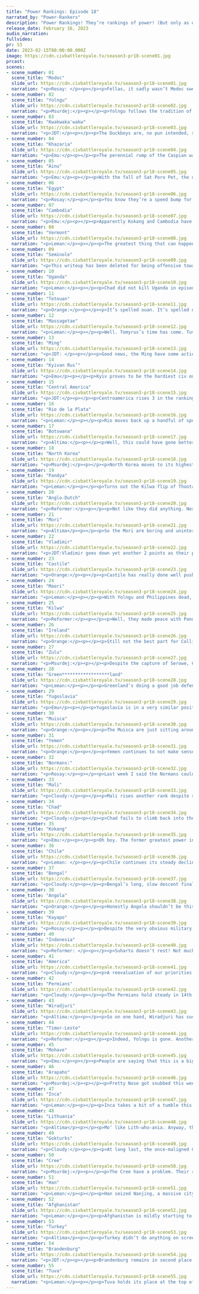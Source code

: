 ```yaml
---
title: "Power Rankings: Episode 18"
narrated_by: "Power-Rankers"
description: "Power Rankings! They’re rankings of power! (But only as of the instant of the end of the previous episode, as these are not meant to be future predictions!) Power Rankings!"
release_date: February 16, 2023
audio_narration:
fullvideo:
pr: S3
date: 2023-02-15T00:00:00.000Z
image: https://cdn.civbattleroyale.tv/season3-pr18-scene01.jpg
prcast:
scenes:
- scene_number: 01
  scene_title: "Modoc"
  slide_url: https://cdn.civbattleroyale.tv/season3-pr18-scene01.jpg
  narration: "<p>Rosay: </p><p></p><p>Fellas, it sadly wasn’t Modoc sweeping time. In fact there was no modoc sweeping, like at all. They had one decent defense against two powers not prepared for war a couple parts back. But that was it.</p><p></p><p>F</p>"
- scene_number: 02
  scene_title: "Yolngu"
  slide_url: https://cdn.civbattleroyale.tv/season3-pr18-scene02.jpg
  narration: "<p>Msurdej:</p><p></p><p>Yolngu follows the tradition of the Australian civ that doesn’t do as well as its opposite comrade. Wonggu just never managed to settle as much as Windradyne, and eventually got conquered by their southeastern neighbors, and surprisingly, Timor-Leste. Yolngu goes into the night, lost and quickly forgotten.</p>"
- scene_number: 03
  scene_title: "Kwakwaka'wakw"
  slide_url: https://cdn.civbattleroyale.tv/season3-pr18-scene03.jpg
  narration: "<p>JDT:</p><p></p><p>The Duckboys are, no pun intended, sitting ducks. Though they have gotten out of the pan of the Cree, they are now getting seared in the flames of the Gokturks. They’re down to 3 cities, all of which are liable to getting captured by early next part. Their army is dead, their production is shot, everything about their situation spells doom. It's actually quite remarkable how quickly they collapsed from mid-tier to dead. Prepare yourself for some grilled duck. </p>"
- scene_number: 04
  scene_title: "Khazaria"
  slide_url: https://cdn.civbattleroyale.tv/season3-pr18-scene04.jpg
  narration: "<p>Emu:</p><p></p><p>The perennial rump of the Caspian wasn't sighted at all this part...... or last part, for that matter. It's not like we particularly need to see them to know how they're doing anyway. All I can really say about them is it's a good thing I got assigned  almost all civs like them given how busy I am this week.</p>"
- scene_number: 05
  scene_title: "Ainu"
  slide_url: https://cdn.civbattleroyale.tv/season3-pr18-scene05.jpg
  narration: "<p>Emu:</p><p></p><p>With the fall of Sat Poro Pet, the dynamic trio is that much closer to becoming the dynamic duo. Someone has to be the victim every time a sleeping giant wakes up, like a redshirt dying to prove the threat of the week is serious. Ainu has taken the very brunt of the Gok revival, and even a heroic last-minute defense of their Hokkaido capital couldn't save them from being exiled to the place on the cylinder the AI hates most: Northern Honshu. Truly the most horrible of fates.</p>"
- scene_number: 06
  scene_title: "Egypt"
  slide_url: https://cdn.civbattleroyale.tv/season3-pr18-scene06.jpg
  narration: "<p>Rosay:</p><p></p><p>You know they’re a speed bump for Turkey or Chad, I know they’re a speed bump for Turkey or Chad, We’ve all already lighted them up so hard they’ve become a nightlight, let’s move on.</p>"
- scene_number: 07
  scene_title: "Cambodia"
  slide_url: https://cdn.civbattleroyale.tv/season3-pr18-scene07.jpg
  narration: "<p>Emu:</p><p></p><p>Apparently Kokang and Cambodia have actually been at war for quite a while, and I'm not sure whether it's impressive or sad that Cambodia isn't dead yet. They were the first civ to get rumped, and so far they've outlived 7 civs and seen 5 others join them in the city-state club. I think it's probably too early to say they'll live until Artillery for sure, but it's certainly not out of the question. It's not often that the fact Musketmen and Spearmen look kind of similar becomes relevant, but here we are.</p>"
- scene_number: 08
  scene_title: "Vermont"
  slide_url: https://cdn.civbattleroyale.tv/season3-pr18-scene08.jpg
  narration: "<p>Leman:</p><p></p><p>The greatest thing that can happen for a bottom tier city-state is other civs doing worse than them. In Vermont’s case, that was Kwakwaka’wakw and Ainu, which resulted in a nice little bump for Vermont.</p>"
- scene_number: 09
  scene_title: "Seminole"
  slide_url: https://cdn.civbattleroyale.tv/season3-pr18-scene09.jpg
  narration: "<p>This writeup has been deleted for being offensive towards certain peoples and subjects. The PR in question is being questioned for poor conduct. The Seminole will not get a write-up. We profusely apologize for the incident. </p>"
- scene_number: 10
  scene_title: "Uganda"
  slide_url: https://cdn.civbattleroyale.tv/season3-pr18-scene10.jpg
  narration: "<p>Leman:</p><p></p><p>Chad did not kill Uganda in episode 18.</p>"
- scene_number: 11
  scene_title: "Tetouan"
  slide_url: https://cdn.civbattleroyale.tv/season3-pr18-scene11.jpg
  narration: "<p>Orange:</p><p></p><p>It’s spelled ouan. It’s spelled ouan. It’s spelled ouan. It’s spelled ouan. It’s spelled ouan.</p><p></p><p>Tetuoan did well keeping the Malian offensive at bay, but the war has been a costly one.</p><p></p><p>Fuck.</p>"
- scene_number: 12
  scene_title: "Massagetae"
  slide_url: https://cdn.civbattleroyale.tv/season3-pr18-scene12.jpg
  narration: "<p>Leman:</p><p></p><p>Well. Tomyrus’s time has come. Tuva isn’t going to declare war on the Permians to bail Massagetae out this time, because Tuva has also declared war! At least it's unlikely for Massagetae to die this episode, Asir is a bit of a trek for both of these invading powers, but it would be an incredible stroke of luck for Massagetae to finish this war in one piece.</p>"
- scene_number: 13
  scene_title: "Ming"
  slide_url: https://cdn.civbattleroyale.tv/season3-pr18-scene13.jpg
  narration: "<p>JDT: </p><p></p><p>Good news, the Ming have some action! Bad news, it’s not the good kind! The Han have further commenced with their invasion and successfully taken Nanjing, with Fuzhou almost certain to follow. The Han reserves are a little exhausted, and there is a very strong fleet present to defend Shuntian and the Kyushu colonies, but the already marginal chances of Ming to become a competitor have evaporated completely. Now, the question is no longer if they can win, it’s how long will they live and who will reap the rewards.</p>"
- scene_number: 14
  scene_title: "Kyivan Rus’"
  slide_url: https://cdn.civbattleroyale.tv/season3-pr18-scene14.jpg
  narration: "<p>Emu</p><p></p><p>Kyiv proves to be the hardiest civ on the cylinder, even if they're not the strongest. They keep resisting invasions by major powers, but they can't turn that defensive strength around and make any headway at all. This part, their Black Sea navy has somehow managed to fend off the mighty Turkey, keeping Olga's 3 city core intact as ever. I'm not sure how they do it, but I know whoever finally breaks this eastern bulwark will have proven they have what it takes to be a top contender in Europe.</p>"
- scene_number: 15
  scene_title: "Central America"
  slide_url: https://cdn.civbattleroyale.tv/season3-pr18-scene15.jpg
  narration: "<p>JDT:</p><p></p><p>Centroamerica rises 3 in the rankings, mostly due to other powers getting bodied hard or people realizing that there are worse empires about. Morazon remains in his impenetrable coma. </p>"
- scene_number: 16
  scene_title: "Rio de la Plata"
  slide_url: https://cdn.civbattleroyale.tv/season3-pr18-scene16.jpg
  narration: "<p>Leman:</p><p></p><p>Rio moves back up a handful of spots. Good for them, I guess. They didn’t do anything and I don’t really have anything to say.</p>"
- scene_number: 17
  scene_title: "Botswana"
  slide_url: https://cdn.civbattleroyale.tv/season3-pr18-scene17.jpg
  narration: "<p>Altima:</p><p></p><p>Well, this could have gone better. Botswana loses a city this part, probably could have stopped that if they had mobilized their boats sooner. They may well flip it back with how thin the Zulu are on the ground, weird that the Zulu are so naval this run. Still, it looks like the Bots are themselves starting to thin out a bit, which isn’t a great sign for the war going forward.</p>"
- scene_number: 18
  scene_title: "North Korea"
  slide_url: https://cdn.civbattleroyale.tv/season3-pr18-scene18.jpg
  narration: "<p>Msurdej:</p><p></p><p>North Korea moves to its highest point ever, due entirely to other countries being more messed up than theirs is currently. Yay for flying under the radar of the Han and Gokturks.</p>"
- scene_number: 19
  scene_title: "Pandya"
  slide_url: https://cdn.civbattleroyale.tv/season3-pr18-scene19.jpg
  narration: "<p>Leman:</p><p></p><p>Turns out the Kilwa flip of Thootakudi was a complete fluke and Pandya goes back to sleepy mediocrity.</p>"
- scene_number: 20
  scene_title: "Anglo-Dutch"
  slide_url: https://cdn.civbattleroyale.tv/season3-pr18-scene20.jpg
  narration: "<p>Reformer:</p><p></p><p>Not like they did anything. Next!</p>"
- scene_number: 21
  scene_title: "Mori"
  slide_url: https://cdn.civbattleroyale.tv/season3-pr18-scene21.jpg
  narration: "<p>Altima</p><p></p><p>So the Mori are boring and uninteresting. They aren’t doing anything, and seem bent on continuing to do nothing despite their carpet. The most interesting thing they could do would be to declare on the Ainu and unify Japan for true- even as weak as the Mori military is, even as hellish as the geography would be, the Ainu army consists of two hookers and an eight ball. Knocking them over should be in the cards even for an AI. That wouldn’t really improve Mori’s position much, but it would at least make the map prettier, and it would at least be a slight positive direction compared to the stagnation at hand.</p>"
- scene_number: 22
  scene_title: "Vladimir"
  slide_url: https://cdn.civbattleroyale.tv/season3-pr18-scene22.jpg
  narration: "<p>JDT:Vladimir goes down yet another 2 points as their position looks increasingly precarious, and their statline increasingly insufficient. They are sandwiched between the bear of the Permians and the bull of the Lithuanians, and unlike yesteryear they no longer have the leeway and manpower to cherry-pick stray cities off both of them. Production is ok, but all other stats are very mediocre. There increasingly seems to be no outs for Vsevolod, so I suppose he’s now leading a Vladi-meal for one power or another. </p>"
- scene_number: 23
  scene_title: "Castile"
  slide_url: https://cdn.civbattleroyale.tv/season3-pr18-scene23.jpg
  narration: "<p>Orange:</p><p></p><p>Castile has really done well pushing the Irish out of Brittany, but they should watch out as Ireland does have the same boats now. They will be safe for a while, maybe they could try to grab Rotterdam while they still have the advantage.</p>"
- scene_number: 24
  scene_title: "Maori"
  slide_url: https://cdn.civbattleroyale.tv/season3-pr18-scene24.jpg
  narration: "<p>Leman:</p><p></p><p>With Yolngu and Philippines dead, Maori finds itself as clearly the worst of the Austronesian civilizations. Wiradjuri has finally completely kicked Maori off the mainland of Australia, Indonesia and Timor-Leste are consolidating and pumping up their stats while Maori sort of just sits around trying not to bleed off even more cities to the yellow menace. They can’t even move east into the Pacific, because they’ll run right into Incan Polynesia. Maori are looking like they’re fresh out of options at this point. </p><p></p><p>On the bright side, Wiradjuri doesn’t seem incredibly capable of invading the Maori homeland, so I guess that’s worth a couple of ranks?</p>"
- scene_number: 25
  scene_title: "Kilwa"
  slide_url: https://cdn.civbattleroyale.tv/season3-pr18-scene25.jpg
  narration: "<p>Reformer:</p><p></p><p>Well, they made peace with Pandya after they took their city back. Probably not a bad move. Caravels aren’t exactly what you want to use for cross-ocean campaigns. But a good sign of the kind of ambition Ali ibn al-Hassan still harbors! </p>"
- scene_number: 26
  scene_title: "Ireland"
  slide_url: https://cdn.civbattleroyale.tv/season3-pr18-scene26.jpg
  narration: "<p>Orange:</p><p></p><p>Still not the best part for Collins, the Irish clearly weren’t built to be boatmen, instead deciding to send a variety of embarked units. Maybe they can hire that Kayapo privateer to help them retake Oviedo…</p>"
- scene_number: 27
  scene_title: "Zulu"
  slide_url: https://cdn.civbattleroyale.tv/season3-pr18-scene27.jpg
  narration: "<p>Msurdej:</p><p></p><p>Despite the capture of Serowe, Cetshwayo ends up falling in the rank. I’d chalk this up to ranking static, that and the Zulu are probably not going to take any more cities.</p>"
- scene_number: 28
  scene_title: "Green******************land"
  slide_url: https://cdn.civbattleroyale.tv/season3-pr18-scene28.jpg
  narration: "<p>Leman:</p><p></p><p>Greenland’s doing a good job defending from the American war machine, which is pretty impressive given that America still has the fifth largest army on the cylinder, and Greenland is hopelessly outclassed in just about every way. I think any hope of great Greenlandic fleets washing over the Eastern seaboard is long since over, so a stalwart defense is probably the best we can hope for from Hans. At least he’s delivering.</p>"
- scene_number: 29
  scene_title: "Yugoslavia"
  slide_url: https://cdn.civbattleroyale.tv/season3-pr18-scene29.jpg
  narration: "<p>Emu</p><p></p><p>Yugoslavia is in a very similar position to their southern European twin the Normans, but with worse stats. They have a fair few weaker neighbors to pick on, but they're just..... not. Tito created a top 10-worthy empire with his opening moves, and then decided ”welp, that's good enough, may as well just call it a day” and seemingly hasn't looked at the game since. Yugoslavia is a civ who'll always have people thinking that maybe they could wake up and make a real power of themselves, but they probably never will.</p>"
- scene_number: 30
  scene_title: "Muisca"
  slide_url: https://cdn.civbattleroyale.tv/season3-pr18-scene30.jpg
  narration: "<p>Orange:</p><p></p><p>The Muisca are just sitting around after their little Central American conquest, which is not helping them. They need to actually buff up their cities already. Checking the stats, they have 13 cities, which is impressive, but have 149 production, less than half of that of Indonesia who has the same number of cities. What are they doing with all their land and citizens?</p>"
- scene_number: 31
  scene_title: "Yemen"
  slide_url: https://cdn.civbattleroyale.tv/season3-pr18-scene31.jpg
  narration: "<p>Orange:</p><p></p><p>Yemen continues to not make sense. They are just barely in the top 20 in terms of stats, their expansion and wars have been minimal at best, they have about the same size army as number 3 civ Turkey (and with how empty their lands are it feels like Turkey’s numbers are tied up in all those carracks), and they’ve been maintaining a fairly high tech level as well. By all accounts it doesn’t make much sense. Anyways, C’MON ARWA ATTACK TURKEY ARABIA IS EMPTY AS FUCK!</p>"
- scene_number: 32
  scene_title: "Normans:"
  slide_url: https://cdn.civbattleroyale.tv/season3-pr18-scene32.jpg
  narration: "<p>Rosay:</p><p></p><p>Last week I said the Normans could be cooking something up on Chad or Tetouan, seems like they're setting those two up to an extended dethaw while they try to find the last twinkie that they swore they didn't eat. Seems like the Normans developed one hell of a hate boner because they spent the entire part passive aggressively scheming against Botswana, who keep in mind, is on the opposite side of the continent. Normans could easily become a top 15 maybe even top 10 civ if they were to just invade an actual neighbor they could beat.</p>"
- scene_number: 33
  scene_title: "Mali"
  slide_url: https://cdn.civbattleroyale.tv/season3-pr18-scene33.jpg
  narration: "<p>Cloudy:</p><p></p><p>Mali rises another rank despite somewhat fumbling the war against Tetouan, in the process failing to take a capital that we thought would surely fall. Still, Mali’s stats continue to improve, and this military failure could simply turn out to be a minor hiccup, as long as Sundiata remembers to send in another wave of units. </p>"
- scene_number: 34
  scene_title: "Chad"
  slide_url: https://cdn.civbattleroyale.tv/season3-pr18-scene34.jpg
  narration: "<p>Cloudy:</p><p></p><p>Chad fails to climb back into the top 20 for another episode as their stats continue to stagnate and their neighbors remain un-invaded. Maybe we’ll reconsider if they invade Egypt, but no one’s holding their breath.</p>"
- scene_number: 35
  scene_title: "Kokang"
  slide_url: https://cdn.civbattleroyale.tv/season3-pr18-scene35.jpg
  narration: "<p>Emu:</p><p></p><p>Oh boy. The former greatest power in SEA plummets 7 ranks as an unexpected contender from the south rocks up in galleons and frigates to lay waste to the Kokang coast. Their inland territories are safe for sure, but there's no shortage of valuable cities on the South China Sea coast. Olive Yang is not terribly navally inclined; one can only hope she'll be able to scrape up enough ships and land-based ranged units to mitigate the damage caused by the strongest fleet on the Cylinder. Overall, the chance of that is fairly slim. You heard it here first, folks: $KOK has gone soft.</p>"
- scene_number: 36
  scene_title: "Chile"
  slide_url: https://cdn.civbattleroyale.tv/season3-pr18-scene36.jpg
  narration: "<p>Leman: </p><p></p><p>Chile continues its steady decline as their stats fail to climb much after they crushed Rio de la Plata, and Kayapo emerges as the clear number two of South America. Chile’s kind of always been overranked in the rankings compared to its rank on the stats sheet. For a while I expected the stats to catch up, but so far, they haven’t. So down, down Chile goes. Slowly, but steadily.</p>"
- scene_number: 37
  scene_title: "Bengal"
  slide_url: https://cdn.civbattleroyale.tv/season3-pr18-scene37.jpg
  narration: "<p>Cloudy:</p><p></p><p>Bengal’s long, slow descent finally reversed a bit, just before they otherwise would have dropped out of the top 20. That’s not because Bengal actually did something—they didn’t—but because one of their biggest rivals, Kokang, fell even harder. Shujah-ud-Din shouldn’t get overconfident, though: Indonesia could probably fuck him up just as easily.</p>"
- scene_number: 38
  scene_title: "Angola"
  slide_url: https://cdn.civbattleroyale.tv/season3-pr18-scene38.jpg
  narration: "<p>Orange:</p><p></p><p>Honestly Angola shouldn’t be this high, they should get back out of the top 20. They are really only here because us rankers still think they are the best of Africa. None of the African civs this mk are doing too spectacularly well, unlike all the previous mks, it seems this one is dominated by civs in Asia and North America. So because no one from Africa is doing super well, it means that Angola gets to be top of the pack, powerful civs are going to have more trouble fighting other powers then for a smaller power to become the leader of a continent with none. Kinda wish it was Yemen though, and they didn’t even start in Africa. </p>"
- scene_number: 39
  scene_title: "Kayapo"
  slide_url: https://cdn.civbattleroyale.tv/season3-pr18-scene39.jpg
  narration: "<p>Rosay:</p><p></p><p>Despite the very obvious military deficiency, Kayapo is probably the second best civ on the South American Continent. This is mainly because A, Kayapos non-inca opponents are pretty demilitarized (‘cept for Chile but there's a decent gap between them); B: They got the jungles of the Amazon to protect them; and C, that big meaty science surplus is starting to pay dividends. Right now, Kayapo is the only civ to reach the industrial era and is a whopping 10 techs over the next most advanced civ! Soon we're going to start seeing Kayapo get industrial level navies and artillery that literally allows them to drop bombs on Inca from the safety of their own home and become more of a fortress than it already is. Just, please build up a military and invade Rio De La Plata.</p>"
- scene_number: 40
  scene_title: "Indonesia"
  slide_url: https://cdn.civbattleroyale.tv/season3-pr18-scene40.jpg
  narration: "<p>Reformer: </p><p></p><p>Suharto doesn’t rest! Not much, anyway. He has Kokang in his mind next, and though Kokang certainly can put up more of a fight than Philippines ever could, the Indonesian navy is one of the strongest and most advanced on the cylinder, and it is only a matter of time until Kokang’s defenses crumble, and Suharto can begin to siege the coastline. What remains to be seen is how the war progresses from there, though. Kokang has plenty of land units, and plenty of production to keep replenishing the army. With the exception of Hainan (Muse), this war might devolve into a flipfest, which will certainly hurt Kokang, but wouldn’t help Indonesia all that much. The outcome remains to be seen!</p>"
- scene_number: 41
  scene_title: "America"
  slide_url: https://cdn.civbattleroyale.tv/season3-pr18-scene41.jpg
  narration: "<p>Cloudy:</p><p></p><p>A reevaluation of our priorities in North America has caused us to drop America by five ranks, as they continue to not invade any of their vulnerable neighbors, and instead continue their unsuccessful invasion of Greenland. Their army dropped from the 2nd largest to 5th largest, and Arapaho bulked up its production, which could portend a military buildup. Also, Cree is ascendant. So does America deserve to be in the top 10? At the moment, definitely not, but the window for them to change that hasn’t closed yet.</p>"
- scene_number: 42
  scene_title: "Permians"
  slide_url: https://cdn.civbattleroyale.tv/season3-pr18-scene42.jpg
  narration: "<p>Cloudy:</p><p></p><p>The Permians hold steady in 14th place despite the fact that they just declared a major war against their weaker neighbors the Massagetae. We expect a resounding victory from this war, given the production and tech difference between the two, but apparently we’re skeptical enough of the Permians that we want to actually see it first. Don’t count your chickens ‘till the hatch, and all that. </p>"
- scene_number: 43
  scene_title: "Wiradjuri"
  slide_url: https://cdn.civbattleroyale.tv/season3-pr18-scene43.jpg
  narration: "<p>Altima:</p><p></p><p>So on one hand, Wiradjuri has successfully bunted the Maori off the mainland and even taken an island city from them. The war is still ongoing, and with the depleted Maori military, they might well be able to snag a few more islands in the coming part. On the other hand, their attempts to stop Timor-Leste from establishing a foothold in the graveyard of the Yolngu have utterly failed. Both sides are massing land forces in theater, but navally, T-L has a strong lead and may well be able to snag some coastal turf, especially now that the Yolngu are out of the way. This seems like a make-or-break part for Wiradjuri- can they bunt the invaders back to the sea and consolidate Australia, or will they be condemned to a slow grind of irrelevance?</p>"
- scene_number: 44
  scene_title: "Timor-Leste"
  slide_url: https://cdn.civbattleroyale.tv/season3-pr18-scene44.jpg
  narration: "<p>Reformer:</p><p></p><p>Indeed, Yolngu is gone. Another weakling in the region crushed in search of glory. But war is not over. Wiradjuri seeks unification and security; Timor seeks glory and strength. Wiradjuri is too strong to challenge on land, but at sea the story is different. The Frigate is simply unmatched. We may see some coastal cities flip, but due to Wiradjuri numbers this would take plenty of effort, and considering these civs have been fighting for a while, I would consider it likely we’ll see a peace deal next part. </p>"
- scene_number: 45
  scene_title: "Mohave"
  slide_url: https://cdn.civbattleroyale.tv/season3-pr18-scene45.jpg
  narration: "<p>Emu:</p><p></p><p>People are saying that this is a big part for Mohave, but I really don't buy it. They sniped a single low-pop city with not a lot in it, that's about all. At this point, the geography is such that they aren't really much of a contender in North America, Northern South America, *or* the Pacific. Their stats are good, but they have absolutely nothing to show for it except for the fact that they haven't been steamrolled into the dust yet. Their only real saving grace is that they have the Gate of the Sun. Irataba really should be finding himself a good 5 ranks lower.</p>"
- scene_number: 46
  scene_title: "Arapaho"
  slide_url: https://cdn.civbattleroyale.tv/season3-pr18-scene46.jpg
  narration: "<p>Msurdej:</p><p></p><p>Pretty Nose got snubbed this week, as Willie Seaweed ends up giving away Agawesh to the Cree. Just as the city was about to be taken by the Arapaho army. Now, without a good way to the remnants of the Kwakwaka'wakw, Arapaho is going to have to find another civilization to pick on.</p>"
- scene_number: 47
  scene_title: "Inca"
  slide_url: https://cdn.civbattleroyale.tv/season3-pr18-scene47.jpg
  narration: "<p>Leman:</p><p></p><p>Inca takes a bit of a tumble this episode as happiness problems plague the Incan empire, and cause major problems in Inca’s stats. We saw the revolts during the episode, but you may not have noticed that Inca lost 179 production! Which is a lot! It’s more production that their northern neighbor, Muisca, has in total. Perhaps spamming cities throughout Polynesia wasn’t the best idea? </p><p></p><p>Regardless, Inca holds on to their top 10 spot and is still a major force to be reckoned with. We’re confident they’ll be dealing with their happiness problems soon and be back on top shortly.</p>"
- scene_number: 48
  scene_title: "Lithuania"
  slide_url: https://cdn.civbattleroyale.tv/season3-pr18-scene48.jpg
  narration: "<p>Altima</p><p></p><p>Mo’ like Lith-who-ania. Anyway, things are about the same for Gedimas as they have been for several parts now- strong enough stats, comparable to Brandenburg in most relevant areas (biggest difference is that Lith has more soldiers while Bran has more production), and generally being quite sleepy. For this sleepiness, and as a result of other fluctuations, they drop a rank. So it goes.</p>"
- scene_number: 49
  scene_title: "Gokturks"
  slide_url: https://cdn.civbattleroyale.tv/season3-pr18-scene49.jpg
  narration: "<p>Cloudy:</p><p></p><p>At long last, the once-maligned Gokturks have decisively broken into the top 10, reclaiming a spot they have not held since episode 2. This episode featured a series of brilliant plays by Bumin Qaghan, from his successful embarked capture of the Ainu capital, to his subsequent declaration of war on an extremely vulnerable Kwakwaka’wakw, which could result in the capture of three additional cities. Furthermore, the Gokturks’ stats are now solidly top 10 material, and they aren’t even bad at science anymore, for the first time breaking into the top 15 there as well. So at this point, there’s simply no denying that they are a top contender in Asia.</p>"
- scene_number: 50
  scene_title: "Cree"
  slide_url: https://cdn.civbattleroyale.tv/season3-pr18-scene50.jpg
  narration: "<p>Msurdej:</p><p></p><p>The Cree have a problem. Their recent conquests of Willie Seaweed’s capital and other cities have given them a MASSIVE boost in unhappiness. At -16, the Cree are the most unhappy civ on the cylinder. This is causing massive penalties to their science and production, despite a good population and the most cities.</p>"
- scene_number: 51
  scene_title: "Han"
  slide_url: https://cdn.civbattleroyale.tv/season3-pr18-scene51.jpg
  narration: "<p>Leman:</p><p></p><p>Han seized Nanjing, a massive city and became the first civ to hit three capitals. (They also have Qocho’s capital of Qarakhoja, and, of course, their own, Chang’an). So, technically, Han is winning! They’ve got 58 more to go, but Han is off to a fantastic start and there’re plenty more easy capitals to grab nearby, like North Korea’s Pyongyang. Which, Wu, will get right on, right after he pushes Ming off of mainland Asia.</p>"
- scene_number: 52
  scene_title: "Afghanistan"
  slide_url: https://cdn.civbattleroyale.tv/season3-pr18-scene52.jpg
  narration: "<p>Leman:</p><p></p><p>Afghanistan is mildly starting to worry me. Not because anything bad happened, they’re still an absolute stats monster. It’s because I’ve written, “Afghanistan didn’t do anything but their stats are absolutely insane,” like four times now. Which is a lot of times to write that. They’ve gotta wake up and do something if they want to keep these lofty heights. And what could Afghanistan do? Well, it may be a little late to eat Massagetae, I bet Tuva and Permians have that covered. But Pandya is still around and trash. Maybe go after those central Asian cities owned by Mohave, Tuva and Kokang? Maybe they can attack Bengal? There are a lot of opportunities still available to Afghanistan, Durrani just has to capitalize on them.</p>"
- scene_number: 53
  scene_title: "Turkey"
  slide_url: https://cdn.civbattleroyale.tv/season3-pr18-scene53.jpg
  narration: "<p>Altima</p><p></p><p>Turkey didn’t do anything on screen this part. There are some things that can be said for them, like how the Egypt wars may get Turkey involved to finish what they started so long ago, or how they’ve rebuilt their army to at least be properly a peer to Yemen (seriously, Yemen’s military is randomly stronk for no reason). But really, this is mostly just a filler part as far as the Turks are concerned. Let’s wait and see what they get up to next.</p>"
- scene_number: 54
  scene_title: "Brandenburg"
  slide_url: https://cdn.civbattleroyale.tv/season3-pr18-scene54.jpg
  narration: "<p>JDT:</p><p></p><p>Brandenburg remains in second place. I really don’t quite know what is left to be said about Fredrick Wilhelm, he just has a fucking monster of an empire. Good science, production, growth, a great 20000 strong military, 22 cities and growing, the only blemish on his record right now is -2 happiness. All that he needs to do to dominate the globe is to throw a dart towards one of his western neighbours. Of course, if he doesn’t do this soon he will begin stagnating, but with the heft of his empire, I doubt he won’t start scheming soon. </p>"
- scene_number: 55
  scene_title: "Tuva"
  slide_url: https://cdn.civbattleroyale.tv/season3-pr18-scene55.jpg
  narration: "<p>Leman:</p><p></p><p>Tuva holds its place at the top of the power rankings, again, reminding everyone that Turkey being up here was a fluke and we were silly for doubting Tuva. With a massive production, only outdone by Afghanistan (who, I think, is in a golden age), 22 cities, the most population, a large military, solid science, it's clear to see why Tuva is keeping hold of its top spot after all these episodes. They even made a move, declaring war on Massagetae with their old nemesis the Permians. It’s obviously no question that the Massagetae are absolutely 100% completely screwed, the only question is, how will Massagetae’s six cities get divided up? Personally, I’m thinking 4 for Permians, 1 for Tuva, and 1 for Massagetae, just because of geography, but Tuva can absolutely prove me wrong.</p>"
---
```

